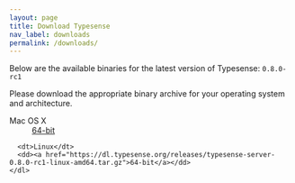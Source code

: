 ```yaml
---
layout: page
title: Download Typesense
nav_label: downloads
permalink: /downloads/
---
```


<div class="row no-gutters">
  <div class="col-md-8">
    <p>Below are the available binaries for the latest version of Typesense: <code>0.8.0-rc1</code></p>
    <p>Please download the appropriate binary archive for your operating system and architecture.</p>
    <dl id="release-downloads">
      <dt>Mac OS X</dt>
      <dd><a href="https://dl.typesense.org/releases/typesense-server-0.8.0-rc1-darwin-amd64.tar.gz">64-bit</a></dd>

      <dt>Linux</dt>
      <dd><a href="https://dl.typesense.org/releases/typesense-server-0.8.0-rc1-linux-amd64.tar.gz">64-bit</a></dd>
    </dl>
  </div>
</div>

<div class="row">
  <div class="col-md-8">

  </div>
</div>
